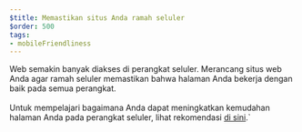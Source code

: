 ```yaml
---
$title: Memastikan situs Anda ramah seluler
$order: 500
tags:
- mobileFriendliness
---
```


Web semakin banyak diakses di perangkat seluler. Merancang situs web Anda agar ramah seluler memastikan bahwa halaman Anda bekerja dengan baik pada semua perangkat. <br><br>Untuk mempelajari bagaimana Anda dapat meningkatkan kemudahan halaman Anda pada perangkat seluler, lihat rekomendasi [di sini](https://developers.google.com/search/mobile-sites?hl=id).`
